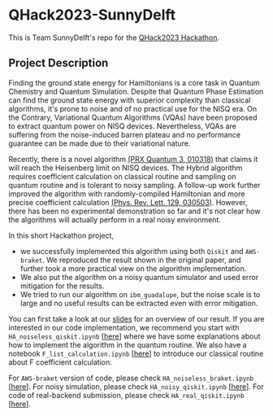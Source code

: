# QHack2023-SunnyDelft
This is Team SunnyDelft's repo for the [QHack2023 Hackathon](https://github.com/XanaduAI/QHack2023/issues/59). 

## Project Description

Finding the ground state energy for Hamiltonians is a core task in Quantum Chemistry and Quantum Simulation. Despite that Quantum Phase Estimation can find the ground state energy with superior complexity than classical algorithms, it's prone to noise and of no practical use for the NISQ era. On the Contrary, Variational Quantum Algorithms (VQAs) have been proposed to extract quantum power on NISQ devices. Nevertheless, VQAs are suffering from the noise-induced barren plateau and no performance guarantee can be made due to their variational nature.

Recently, there is a novel algorithm [(PRX Quantum 3, 010318)](https://journals.aps.org/prxquantum/abstract/10.1103/PRXQuantum.3.010318) that claims it will reach the Heisenberg limit on NISQ devices. The Hybrid algorithm requires coefficient calculation on classical routine and sampling on quantum routine and is tolerant to noisy sampling. A follow-up work further improved the algorithm with randomly-compiled Hamiltonian and more precise coefficient calculation [(Phys. Rev. Lett. 129, 030503)](https://journals.aps.org/prl/abstract/10.1103/PhysRevLett.129.030503). However, there has been no experimental demonstration so far and it's not clear how the algorithms will actually perform in a real noisy environment.

In this short Hackathon project, 
-   we successfully implemented this algorithm using both `Qiskit` and `AWS-braket`. We reproduced the result shown in the original paper, and further took a more practical view on the algorithm implementation. 
-   We also put the algorithm on a noisy quantum simulator and used error mitigation for the results.
-   We tried to run our algorithm on `ibm_guadalupe`, but the noise scale is to large and no useful results can be extracted even with error mitigation.

You can first take a look at our [slides](QHack-SunnyDelft.pdf) for an overview of our result. If you are interested in our code implementation, we recommend you start with `HA_noiseless_qiskit.ipynb` [[here](HA_noiseless_qiskit.ipynb)] where we have some explanations about how to implement the algorithm in the quantum routine. We also have a notebook `F_list_calculation.ipynb` [[here](F_list_calculation.ipynb)] to introduce our classical routine about F coefficient calculation. 

For `AWS-braket` version of code, please check `HA_noiseless_braket.ipynb` [[here](HA_noiseless_braket.ipynb)]. For noisy simulation, please check `HA_noisy_qiskit.ipynb` [[here](HA_noisy_qiskit.ipynb)]. For code of real-backend submission, please check `HA_real_qiskit.ipynb` [[here](HA_real_qiskit.ipynb)].


    